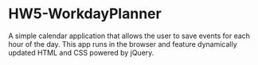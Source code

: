 # HW5-WorkdayPlanner
A simple calendar application that allows the user to save events for each hour of the day. This app runs in the browser and feature dynamically updated HTML and CSS powered by jQuery.
